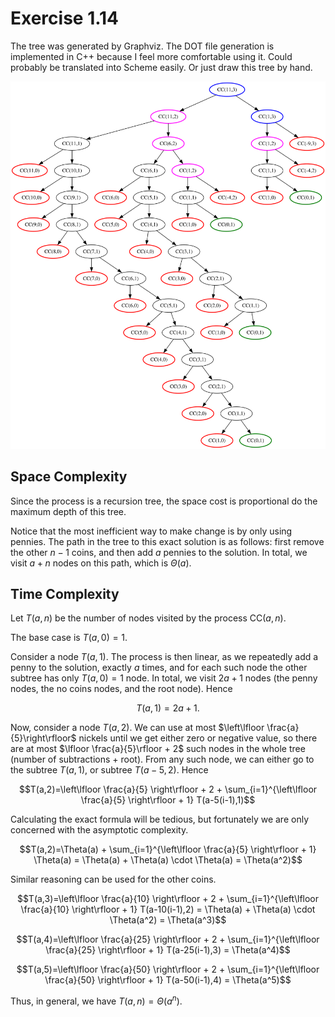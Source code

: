 # Exercise 1.14

The tree was generated by Graphviz. The DOT file generation is implemented in C++ because I feel more comfortable using it. Could probably be translated into Scheme easily. Or just draw this tree by hand.

![the recursive tree diagram](ex_1_014.svg)

## Space Complexity

Since the process is a recursion tree, the space cost is proportional do the maximum depth of this tree.

Notice that the most inefficient way to make change is by only using pennies. The path in the tree to this exact solution is as follows: first remove the other $n-1$ coins, and then add $a$ pennies to the solution. In total, we visit $a+n$ nodes on this path, which is $\Theta(a)$.

## Time Complexity

Let $T(a,n)$ be the number of nodes visited by the process $\text{CC}(a,n)$.

The base case is $T(a,0)=1$.

Consider a node $T(a,1)$. The process is then linear, as we repeatedly add a penny to the solution, exactly $a$ times, and for each such node the other subtree has only $T(a,0)=1$ node. In total, we visit $2a+1$ nodes (the penny nodes, the no coins nodes, and the root node). Hence

$$T(a,1)=2a+1.$$

Now, consider a node $T(a,2)$. We can use at most $\left\lfloor \frac{a}{5}\right\rfloor$ nickels until we get either zero or negative value, so there are at most $\lfloor \frac{a}{5}\rfloor + 2$ such nodes in the whole tree (number of subtractions + root). From any such node, we can either go to the subtree $T(a,1)$, or subtree $T(a-5,2)$. Hence

$$T(a,2)=\left\lfloor \frac{a}{5} \right\rfloor + 2 + \sum_{i=1}^{\left\lfloor \frac{a}{5} \right\rfloor + 1} T(a-5(i-1),1)$$

Calculating the exact formula will be tedious, but fortunately we are only concerned with the asymptotic complexity.

$$T(a,2)=\Theta(a) + \sum_{i=1}^{\left\lfloor \frac{a}{5} \right\rfloor + 1} \Theta(a) = \Theta(a) + \Theta(a) \cdot \Theta(a) = \Theta(a^2)$$

Similar reasoning can be used for the other coins.

$$T(a,3)=\left\lfloor \frac{a}{10} \right\rfloor + 2 + \sum_{i=1}^{\left\lfloor \frac{a}{10} \right\rfloor + 1} T(a-10(i-1),2) = \Theta(a) + \Theta(a) \cdot \Theta(a^2) = \Theta(a^3)$$

$$T(a,4)=\left\lfloor \frac{a}{25} \right\rfloor + 2 + \sum_{i=1}^{\left\lfloor \frac{a}{25} \right\rfloor + 1} T(a-25(i-1),3) = \Theta(a^4)$$

$$T(a,5)=\left\lfloor \frac{a}{50} \right\rfloor + 2 + \sum_{i=1}^{\left\lfloor \frac{a}{50} \right\rfloor + 1} T(a-50(i-1),4) = \Theta(a^5)$$

Thus, in general, we have $T(a,n)=\Theta(a^n)$.
